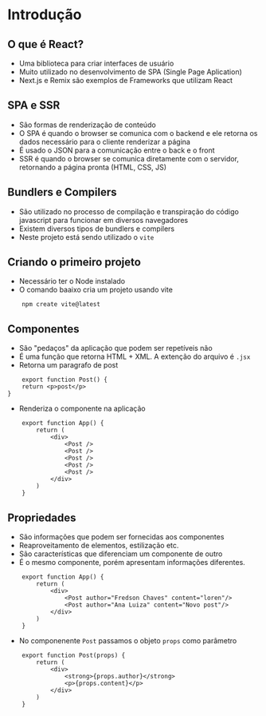 # Introdução

## O que é React?
- Uma biblioteca para criar interfaces de usuário
- Muito utilizado no desenvolvimento de SPA (Single Page Aplication)
- Next.js e Remix são exemplos de Frameworks que utilizam React

## SPA e SSR
- São formas de renderização de conteúdo
- O SPA é quando o browser se comunica com o backend e ele retorna os dados necessário para o cliente renderizar a página
- É usado o JSON para a comunicação entre o back e o front
- SSR é quando o browser se comunica diretamente com o servidor, retornando a página pronta (HTML, CSS, JS)

## Bundlers e Compilers
- São utilizado no processo de compilação e transpiração do código javascript para funcionar em diversos navegadores
- Existem diversos tipos de bundlers e compilers
- Neste projeto está sendo utilizado o `vite`

## Criando o primeiro projeto
- Necessário ter o Node instalado
- O comando baaixo cria um projeto usando vite

```shell
    npm create vite@latest
```

## Componentes
- São "pedaços" da aplicação que podem ser repetíveis não
- É uma função que retorna HTML + XML. A extenção do arquivo é `.jsx`
- Retorna um paragrafo de post

```react
    export function Post() {
    return <p>post</p>
}
```

- Renderiza o componente na aplicação

```react
    export function App() {
        return (
            <div>
                <Post />
                <Post />
                <Post />
                <Post />
                <Post />
            </div>
        )
    }
```

## Propriedades
- São informações que podem ser fornecidas aos componentes
- Reaproveitamento de elementos, estilização etc.
- São características que diferenciam um componente de outro
- É o mesmo componente, porém apresentam informações diferentes.

```react
    export function App() {
        return (
            <div>
                <Post author="Fredson Chaves" content="loren"/>
                <Post author="Ana Luiza" content="Novo post"/>
            </div>
        )
    }
```

- No componenente `Post` passamos o objeto `props` como parâmetro

```react
    export function Post(props) {
        return (
            <div>
                <strong>{props.author}</strong>
                <p>{props.content}</p>
            </div>
        )
    }
```